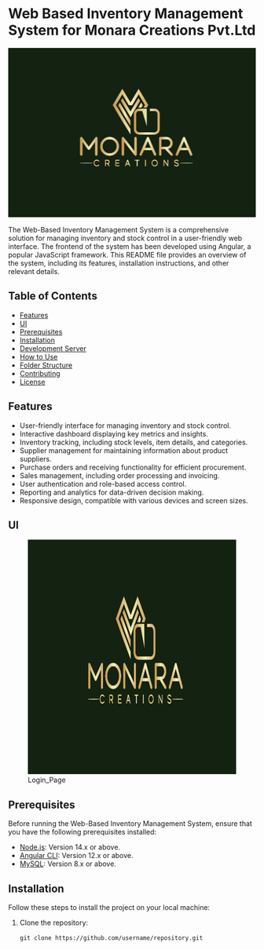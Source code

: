 # Web Based Inventory Management System for Monara Creations Pvt.Ltd

![Project Logo](/src/assets/PM.jpeg)

The Web-Based Inventory Management System is a comprehensive solution for managing inventory and stock control in a user-friendly web interface. The frontend of the system has been developed using Angular, a popular JavaScript framework. This README file provides an overview of the system, including its features, installation instructions, and other relevant details.

## Table of Contents

- [Features](#features)
- [UI](#UI)
- [Prerequisites](#prerequisites)
- [Installation](#installation)
- [Development Server](#development-server)
- [How to Use](#how-to-use)
- [Folder Structure](#folder-structure)
- [Contributing](#contributing)
- [License](#license)

## Features

- User-friendly interface for managing inventory and stock control.
- Interactive dashboard displaying key metrics and insights.
- Inventory tracking, including stock levels, item details, and categories.
- Supplier management for maintaining information about product suppliers.
- Purchase orders and receiving functionality for efficient procurement.
- Sales management, including order processing and invoicing.
- User authentication and role-based access control.
- Reporting and analytics for data-driven decision making.
- Responsive design, compatible with various devices and screen sizes.

## UI


<figure>
  <img src="/src/assets/PM.jpeg" alt="Project Logo" width="640" height="478" />
  <figcaption>Login_Page</figcaption>
</figure>


## Prerequisites

Before running the Web-Based Inventory Management System, ensure that you have the following prerequisites installed:

- [Node.js](https://nodejs.org/en/download/): Version 14.x or above.
- [Angular CLI](https://angular.io/guide/setup-local#install-the-angular-cli): Version 12.x or above.
- [MySQL](https://dev.mysql.com/downloads/installer/): Version 8.x or above.

## Installation

Follow these steps to install the project on your local machine:

1. Clone the repository:

   ```shell
   git clone https://github.com/username/repository.git



